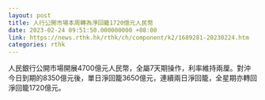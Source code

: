 ```yaml
---
layout: post
title: 人行公開市場本周轉為淨回籠1720億元人民幣
date: 2023-02-24 09:51:50.000000000 +08:00
link: https://news.rthk.hk/rthk/ch/component/k2/1689281-20230224.htm
categories: rthk
---
```


人民銀行公開市場開展4700億元人民幣，全屬7天期操作，利率維持兩厘。對沖今日到期的8350億元後，單日淨回籠3650億元，連續兩日淨回籠，全星期亦轉回淨回籠1720億元。
